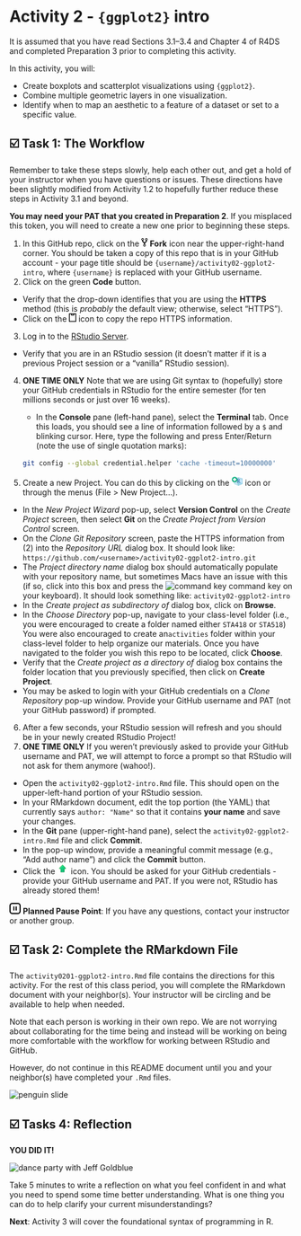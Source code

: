 Activity 2 - `{ggplot2}` intro
================

It is assumed that you have read Sections 3.1–3.4 and Chapter 4 of R4DS
and completed Preparation 3 prior to completing this activity.

In this activity, you will:

-   Create boxplots and scatterplot visualizations using `{ggplot2}`.
-   Combine multiple geometric layers in one visualization.
-   Identify when to map an aesthetic to a feature of a dataset or set
    to a specific value.

## ☑️ Task 1: The Workflow

Remember to take these steps slowly, help each other out, and get a hold
of your instructor when you have questions or issues. These directions
have been slightly modified from Activity 1.2 to hopefully further
reduce these steps in Activity 3.1 and beyond.

**You may need your PAT that you created in Preparation 2**. If you
misplaced this token, you will need to create a new one prior to
beginning these steps.

1.  In this GitHub repo, click on the ![fork](README-img/fork-icon.png)
    **Fork** icon near the upper-right-hand corner. You should be taken
    a copy of this repo that is in your GitHub account - your page title
    should be `{username}/activity02-ggplot2-intro`, where `{username}`
    is replaced with your GitHub username.
2.  Click on the green **Code** button.

-   Verify that the drop-down identifies that you are using the
    **HTTPS** method (this is *probably* the default view; otherwise,
    select “HTTPS”).
-   Click on the ![clipboard](README-img/clipboard-icon.png) icon to
    copy the repo HTTPS information.

3.  Log in to the [RStudio Server](https://rstudio.gvsu.edu/).

-   Verify that you are in an RStudio session (it doesn’t matter if it
    is a previous Project session or a “vanilla” RStudio session).

4.  **ONE TIME ONLY** Note that we are using Git syntax to (hopefully)
    store your GitHub credentials in RStudio for the entire semester
    (for ten millions seconds or just over 16 weeks).
    -   In the **Console** pane (left-hand pane), select the
        **Terminal** tab. Once this loads, you should see a line of
        information followed by a `$` and blinking cursor. Here, type
        the following and press Enter/Return (note the use of single
        quotation marks):

    ``` bash
    git config --global credential.helper 'cache -timeout=10000000'
    ```
5.  Create a new Project. You can do this by clicking on the
    <img src="README-img/new-project-icon.png" alt="new project" width = "20"/>
    icon or through the menus (File &gt; New Project…).

-   In the *New Project Wizard* pop-up, select **Version Control** on
    the *Create Project* screen, then select **Git** on the *Create
    Project from Version Control* screen.
-   On the *Clone Git Repository* screen, paste the HTTPS information
    from (2) into the *Repository URL* dialog box. It should look like:
    `https://github.com/<username>/activity02-ggplot2-intro.git`
-   The *Project directory name* dialog box should automatically
    populate with your repository name, but sometimes Macs have an issue
    with this (if so, click into this box and press the ![command
    key](README-img/command-key-icon.png) command key on your keyboard).
    It should look something like: `activity02-ggplot2-intro`
-   In the *Create project as subdirectory of* dialog box, click on
    **Browse**.
-   In the *Choose Directory* pop-up, navigate to your class-level
    folder (i.e., you were encouraged to create a folder named either
    `STA418` or `STA518`) You were also encouraged to create
    an`activities` folder within your class-level folder to help
    organize our materials. Once you have navigated to the folder you
    wish this repo to be located, click **Choose**.
-   Verify that the *Create project as a directory of* dialog box
    contains the folder location that you previously specified, then
    click on **Create Project**.
-   You may be asked to login with your GitHub credentials on a *Clone
    Repository* pop-up window. Provide your GitHub username and PAT (not
    your GitHub password) if prompted.

6.  After a few seconds, your RStudio session will refresh and you
    should be in your newly created RStudio Project!
7.  **ONE TIME ONLY** If you weren’t previously asked to provide your
    GitHub username and PAT, we will attempt to force a prompt so that
    RStudio will not ask for them anymore (wahoo!).

-   Open the `activity02-ggplot2-intro.Rmd` file. This should open on
    the upper-left-hand portion of your RStudio session.
-   In your RMarkdown document, edit the top portion (the YAML) that
    currently says `author: "Name"` so that it contains **your name**
    and save your changes.
-   In the **Git** pane (upper-right-hand pane), select the
    `activity02-ggplot2-intro.Rmd` file and click **Commit**.
-   In the pop-up window, provide a meaningful commit message (e.g.,
    “Add author name”) and click the **Commit** button.
-   Click the
    <img src="README-img/push-icon.png" alt="push" width = "20"/> icon.
    You should be asked for your GitHub credentials - provide your
    GitHub username and PAT. If you were not, RStudio has already stored
    them!

<img src="README-img/noun_pause.png" alt="pause" width = "20"/>
<b>Planned Pause Point</b>: If you have any questions, contact your
instructor or another group.

## ☑️ Task 2: Complete the RMarkdown File

The `activity0201-ggplot2-intro.Rmd` file contains the directions for
this activity. For the rest of this class period, you will complete the
RMarkdown document with your neighbor(s). Your instructor will be
circling and be available to help when needed.

Note that each person is working in their own repo. We are not worrying
about collaborating for the time being and instead will be working on
being more comfortable with the workflow for working between RStudio and
GitHub.

However, do not continue in this README document until you and your
neighbor(s) have completed your `.Rmd` files.

![penguin
slide](https://media.giphy.com/media/4KALRmOb8uwbC/giphy.gif "stuck penguin becomes un-stuck")

## ☑️ Tasks 4: Reflection

**YOU DID IT!**

![dance party with Jeff
Goldblue](https://media.giphy.com/media/35HTaxVJWzp2QOShct/giphy.gif?cid=ecf05e47bcsh7c4noucp4tgbb6okq9sdn1zcd4tmn0qj21ym&rid=giphy.gif&ct=g)

Take 5 minutes to write a reflection on what you feel confident in and
what you need to spend some time better understanding. What is one thing
you can do to help clarify your current misunderstandings?

**Next**: Activity 3 will cover the foundational syntax of programming
in R.
